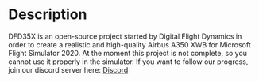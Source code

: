 
# Description

DFD35X is an open-source project started by Digital Flight Dynamics in order to create a realistic and high-quality Airbus A350 XWB for Microsoft Flight Simulator 2020.
At the moment this project is not complete, so you cannot use it properly in the simulator. If you want to follow our progress, join our discord server here:
[Discord](https://discord.gg/FMhNNHCzPf)

